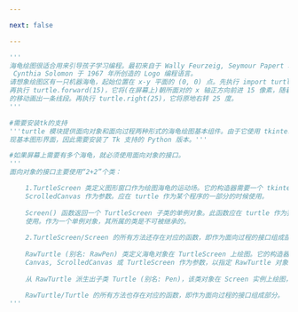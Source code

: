 ```yaml
---

next: false

---
```




<BlogInfo id="684" title="1.turtle的由来" author="白日梦想猿" pv=0 read_times=0 pre_cost_time="0分48秒" category="turtle学习" tag_list="['turtle学习']" create_time="2021.07.18 14:41:42" update_time="2021.07.18 14:48:07" />

```python
'''
海龟绘图很适合用来引导孩子学习编程。最初来自于 Wally Feurzeig, Seymour Papert 和
 Cynthia Solomon 于 1967 年所创造的 Logo 编程语言。
请想象绘图区有一只机器海龟，起始位置在 x-y 平面的 (0, 0) 点。先执行 import turtle，
再执行 turtle.forward(15)，它将(在屏幕上)朝所面对的 x 轴正方向前进 15 像素，随着它
的移动画出一条线段。再执行 turtle.right(25)，它将原地右转 25 度。
'''

#需要安装tk的支持
'''turtle 模块提供面向对象和面向过程两种形式的海龟绘图基本组件。由于它使用 tkinter 实
现基本图形界面，因此需要安装了 Tk 支持的 Python 版本。'''

#如果屏幕上需要有多个海龟，就必须使用面向对象的接口。
'''
面向对象的接口主要使用“2+2”个类：

    1.TurtleScreen 类定义图形窗口作为绘图海龟的运动场。它的构造器需要一个 tkinter.Canvas 或 
    ScrolledCanvas 作为参数。应在 turtle 作为某个程序的一部分的时候使用。
    
    Screen() 函数返回一个 TurtleScreen 子类的单例对象。此函数应在 turtle 作为独立绘图工具时
    使用。作为一个单例对象，其所属的类是不可被继承的。
    
    2.TurtleScreen/Screen 的所有方法还存在对应的函数，即作为面向过程的接口组成部分。
    
    RawTurtle (别名: RawPen) 类定义海龟对象在 TurtleScreen 上绘图。它的构造器需要一个 
    Canvas, ScrolledCanvas 或 TurtleScreen 作为参数，以指定 RawTurtle 对象在哪里绘图。
    
    从 RawTurtle 派生出子类 Turtle (别名: Pen)，该类对象在 Screen 实例上绘图，如果实例不存在则会自动创建。
    
    RawTurtle/Turtle 的所有方法也存在对应的函数，即作为面向过程的接口组成部分。
'''
```



<ActionBox />
